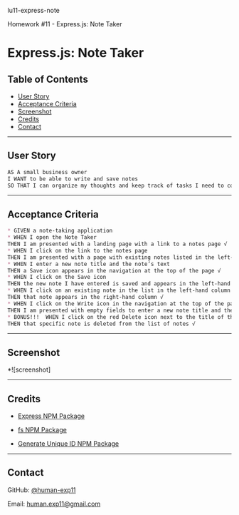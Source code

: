 lu11-express-note

Homework #11 - Express.js: Note Taker
# Express.js: Note Taker

## Table of Contents
 * [User Story](#user-story)
 * [Acceptance Criteria](#acceptance-criteria)
 * [Screenshot](#screenshot)
 * [Credits](#credits)
 * [Contact](#contact)

---

## User Story

```md
AS A small business owner
I WANT to be able to write and save notes
SO THAT I can organize my thoughts and keep track of tasks I need to complete
```
---

## Acceptance Criteria

```md
* GIVEN a note-taking application
* WHEN I open the Note Taker
THEN I am presented with a landing page with a link to a notes page √
* WHEN I click on the link to the notes page
THEN I am presented with a page with existing notes listed in the left-hand column, plus empty fields to enter a new note title and the note’s text in the right-hand column √
* WHEN I enter a new note title and the note’s text
THEN a Save icon appears in the navigation at the top of the page √
* WHEN I click on the Save icon
THEN the new note I have entered is saved and appears in the left-hand column with the other existing notes √
* WHEN I click on an existing note in the list in the left-hand column
THEN that note appears in the right-hand column √
* WHEN I click on the Write icon in the navigation at the top of the page
THEN I am presented with empty fields to enter a new note title and the note’s text in the right-hand column √
* BONUS!!!  WHEN I click on the red Delete icon next to the title of the note
THEN that specific note is deleted from the list of notes √

```
---

## Screenshot
*![screenshot] 

---

## Credits

* [Express NPM Package](https://www.npmjs.com/package/express)

* [fs NPM Package](https://www.npmjs.com/package/fs)

* [Generate Unique ID NPM Package](https://www.npmjs.com/package/generate-unique-id)


---

## Contact

GitHub: [@human-exp11](https://github.com/human-exp11/)

Email: [human.exp11@gmail.com](mailto:human.exp11@gmail.com)